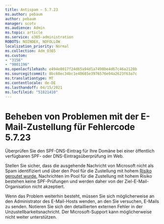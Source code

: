 ```yaml
---
title: Antispam – 5.7.23
ms.author: pebaum
author: pebaum
manager: scotv
ms.audience: Admin
ms.topic: article
ms.service: o365-administration
ROBOTS: NOINDEX, NOFOLLOW
localization_priority: Normal
ms.collection: Adm_O365
ms.custom:
- "3156"
- "9001196"
ms.openlocfilehash: e494e8017f24d65a94d1a7490be4d67c46a2120b
ms.sourcegitcommit: 8bc60ec34bc1e40685e3976576e04a2623f63a7c
ms.translationtype: MT
ms.contentlocale: de-DE
ms.lasthandoff: 04/15/2021
ms.locfileid: "51821410"
---
```

# <a name="fix-email-delivery-issues-for-error-code-5723"></a>Beheben von Problemen mit der E-Mail-Zustellung für Fehlercode 5.7.23

Überprüfen Sie den SPF-DNS-Eintrag für Ihre Domäne bei einer öffentlich verfügbaren SPF- oder DNS-Eintragsüberprüfung im Web.

Stellen Sie sicher, dass die ausgehende Nachricht von Microsoft nicht als Spam identifiziert und über den Pool für die Zustellung mit hohem [Risiko geroutet wurde.](https://docs.microsoft.com/microsoft-365/security/office-365-security/high-risk-delivery-pool-for-outbound-messages) Nachrichten im Pool für die Zustellung mit hohem Risiko bestehen keine SPF-Prüfungen und werden daher von der Ziel-E-Mail-Organisation nicht akzeptiert.

Wenn das Problem weiterhin besteht, müssen Sie sich möglicherweise an den Administrator des E-Mail-Hosts wenden, an den Sie versuchen, E-Mails zu senden. Notieren Sie sich den detaillierten externen Fehler in der Unzustellbarkeitsnachricht. Der Microsoft-Support kann möglicherweise nicht weiter unterstützen.
